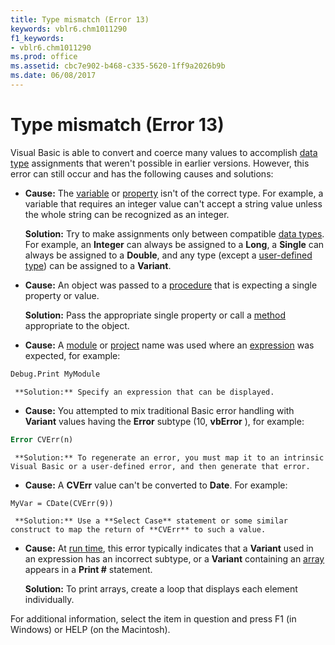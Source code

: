 ```yaml
---
title: Type mismatch (Error 13)
keywords: vblr6.chm1011290
f1_keywords:
- vblr6.chm1011290
ms.prod: office
ms.assetid: cbc7e902-b468-c335-5620-1ff9a2026b9b
ms.date: 06/08/2017
---
```



# Type mismatch (Error 13)

Visual Basic is able to convert and coerce many values to accomplish [data type](vbe-glossary.md) assignments that weren't possible in earlier versions. However, this error can still occur and has the following causes and solutions:


-  **Cause:** The [variable](vbe-glossary.md) or [property](vbe-glossary.md) isn't of the correct type. For example, a variable that requires an integer value can't accept a string value unless the whole string can be recognized as an integer.
    
     **Solution:** Try to make assignments only between compatible [data types](vbe-glossary.md). For example, an  **Integer** can always be assigned to a **Long**, a **Single** can always be assigned to a **Double**, and any type (except a [user-defined type](vbe-glossary.md)) can be assigned to a **Variant**.
    
-  **Cause:** An object was passed to a [procedure](vbe-glossary.md) that is expecting a single property or value.
    
     **Solution:** Pass the appropriate single property or call a [method](vbe-glossary.md) appropriate to the object.
    
-  **Cause:** A [module](vbe-glossary.md) or [project](vbe-glossary.md) name was used where an [expression](vbe-glossary.md) was expected, for example:
    
```vb
Debug.Print MyModule 
```


     **Solution:** Specify an expression that can be displayed.
    
-  **Cause:** You attempted to mix traditional Basic error handling with **Variant** values having the **Error** subtype (10, **vbError** ), for example:
    
```vb
Error CVErr(n) 
```


     **Solution:** To regenerate an error, you must map it to an intrinsic Visual Basic or a user-defined error, and then generate that error.
    
-  **Cause:** A **CVErr** value can't be converted to **Date**. For example:
    
```vb
MyVar = CDate(CVErr(9)) 
```


     **Solution:** Use a **Select Case** statement or some similar construct to map the return of **CVErr** to such a value.
    
-  **Cause:** At [run time](vbe-glossary.md), this error typically indicates that a **Variant** used in an expression has an incorrect subtype, or a **Variant** containing an [array](vbe-glossary.md) appears in a **Print #** statement.
    
     **Solution:** To print arrays, create a loop that displays each element individually.
    



For additional information, select the item in question and press F1 (in Windows) or HELP (on the Macintosh).

